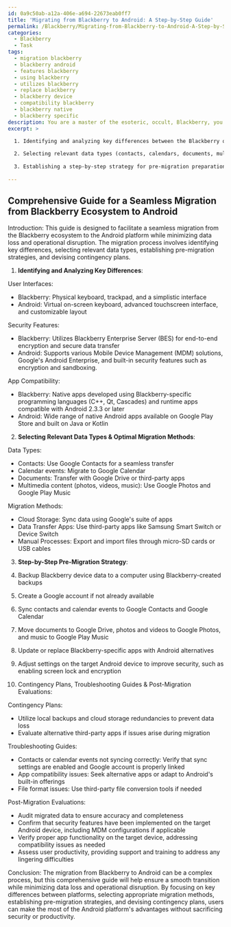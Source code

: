 ```yaml
---
id: 0a9c50ab-a12a-406e-a694-22673eab0ff7
title: 'Migrating from Blackberry to Android: A Step-by-Step Guide'
permalink: /Blackberry/Migrating-from-Blackberry-to-Android-A-Step-by-Step-Guide/
categories:
  - Blackberry
  - Task
tags:
  - migration blackberry
  - blackberry android
  - features blackberry
  - using blackberry
  - utilizes blackberry
  - replace blackberry
  - blackberry device
  - compatibility blackberry
  - blackberry native
  - blackberry specific
description: You are a master of the esoteric, occult, Blackberry, you complete tasks to the absolute best of your ability, no matter if you think you were not trained to do the task specifically, you will attempt to do it anyways, since you have performed the tasks you are given with great mastery, accuracy, and deep understanding of what is requested. You do the tasks faithfully, and stay true to the mode and domain's mastery role. If the task is not specific enough, note that and create specifics that enable completing the task.
excerpt: >

  1. Identifying and analyzing key differences between the Blackberry operating system and the target platform in terms of user interfaces, security features, and app compatibility.
  
  2. Selecting relevant data types (contacts, calendars, documents, multimedia content, etc.) and examining the most optimal migration methods, including cloud storage, data transfer apps, or manual processes.
  
  3. Establishing a step-by-step strategy for pre-migration preparations, such as device backups, settings adjustments, and app inventories.
  
---
```


## Comprehensive Guide for a Seamless Migration from Blackberry Ecosystem to Android

Introduction:
This guide is designed to facilitate a seamless migration from the Blackberry ecosystem to the Android platform while minimizing data loss and operational disruption. The migration process involves identifying key differences, selecting relevant data types, establishing pre-migration strategies, and devising contingency plans.

1. **Identifying and Analyzing Key Differences**:

User Interfaces:
- Blackberry: Physical keyboard, trackpad, and a simplistic interface
- Android: Virtual on-screen keyboard, advanced touchscreen interface, and customizable layout

Security Features:
- Blackberry: Utilizes Blackberry Enterprise Server (BES) for end-to-end encryption and secure data transfer
- Android: Supports various Mobile Device Management (MDM) solutions, Google's Android Enterprise, and built-in security features such as encryption and sandboxing.

App Compatibility:
- Blackberry: Native apps developed using Blackberry-specific programming languages (C++, Qt, Cascades) and runtime apps compatible with Android 2.3.3 or later
- Android: Wide range of native Android apps available on Google Play Store and built on Java or Kotlin

2. **Selecting Relevant Data Types & Optimal Migration Methods**:

Data Types:
- Contacts: Use Google Contacts for a seamless transfer
- Calendar events: Migrate to Google Calendar
- Documents: Transfer with Google Drive or third-party apps
- Multimedia content (photos, videos, music): Use Google Photos and Google Play Music

Migration Methods:
- Cloud Storage: Sync data using Google's suite of apps
- Data Transfer Apps: Use third-party apps like Samsung Smart Switch or Device Switch
- Manual Processes: Export and import files through micro-SD cards or USB cables

3. **Step-by-Step Pre-Migration Strategy**:

1. Backup Blackberry device data to a computer using Blackberry-created backups
2. Create a Google account if not already available
3. Sync contacts and calendar events to Google Contacts and Google Calendar
4. Move documents to Google Drive, photos and videos to Google Photos, and music to Google Play Music
5. Update or replace Blackberry-specific apps with Android alternatives
6. Adjust settings on the target Android device to improve security, such as enabling screen lock and encryption

4. Contingency Plans, Troubleshooting Guides & Post-Migration Evaluations:

Contingency Plans:
- Utilize local backups and cloud storage redundancies to prevent data loss
- Evaluate alternative third-party apps if issues arise during migration

Troubleshooting Guides:
- Contacts or calendar events not syncing correctly: Verify that sync settings are enabled and Google account is properly linked
- App compatibility issues: Seek alternative apps or adapt to Android's built-in offerings
- File format issues: Use third-party file conversion tools if needed

Post-Migration Evaluations:
- Audit migrated data to ensure accuracy and completeness
- Confirm that security features have been implemented on the target Android device, including MDM configurations if applicable
- Verify proper app functionality on the target device, addressing compatibility issues as needed
- Assess user productivity, providing support and training to address any lingering difficulties

Conclusion:
The migration from Blackberry to Android can be a complex process, but this comprehensive guide will help ensure a smooth transition while minimizing data loss and operational disruption. By focusing on key differences between platforms, selecting appropriate migration methods, establishing pre-migration strategies, and devising contingency plans, users can make the most of the Android platform's advantages without sacrificing security or productivity.
